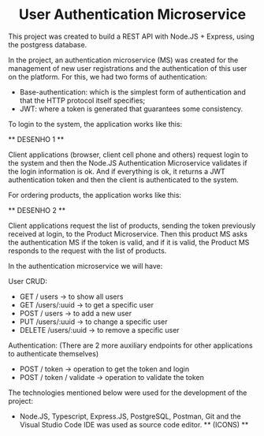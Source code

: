 <h1 align="center"> User Authentication Microservice </h1> 

This project was created to build a REST API with Node.JS + Express, using the postgress database.

In the project, an authentication microservice (MS) was created for the management of new user registrations and the authentication of this user on the platform. For this, we had two forms of authentication:
- Base-authentication: which is the simplest form of authentication and that the HTTP protocol itself specifies;
- JWT: where a token is generated that guarantees some consistency.

To login to the system, the application works like this:

** DESENHO 1 **

Client applications (browser, client cell phone and others) request login to the system and then the Node.JS Authentication Microservice validates if the login information is ok. And if everything is ok, it returns a JWT authentication token and then the client is authenticated to the system.

For ordering products, the application works like this:

** DESENHO 2 **

Client applications request the list of products, sending the token previously received at login, to the Product Microservice. Then this product MS asks the authentication MS if the token is valid, and if it is valid, the Product MS responds to the request with the list of products.


In the authentication microservice we will have:

User CRUD:
- GET / users -> to show all users
- GET /users/:uuid -> to get a specific user
- POST / users -> to add a new user
- PUT /users/:uuid -> to change a specific user
- DELETE /users/:uuid -> to remove a specific user

Authentication: (There are 2 more auxiliary endpoints for other applications to authenticate themselves)
- POST / token -> operation to get the token and login
- POST / token / validate -> operation to validate the token


The technologies mentioned below were used for the development of the project:
- Node.JS, Typescript, Express.JS, PostgreSQL, Postman, Git and the Visual Studio Code IDE was used as source code editor. 
** (ICONS) **